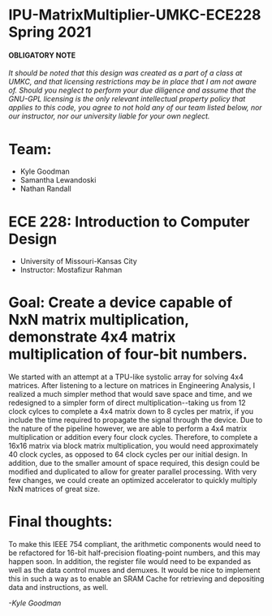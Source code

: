 # IPU-MatrixMultiplier-UMKC-ECE228 Spring 2021
#### OBLIGATORY NOTE 
*It should be noted that this design was created as a part of a class at UMKC, and that licensing restrictions may be in place that I am not aware of. Should you neglect to perform your due diligence and assume that the GNU-GPL licensing is the only relevant intellectual property policy that applies to this code, you agree to not hold any of our team listed below, nor our instructor, nor our university liable for your own neglect.*                                                                                    

# Team:

- Kyle Goodman
- Samantha Lewandoski
- Nathan Randall

# ECE 228: Introduction to Computer Design

- University of Missouri-Kansas City
- Instructor: Mostafizur Rahman

# Goal: Create a device capable of NxN matrix multiplication, demonstrate 4x4 matrix multiplication of four-bit numbers.

We started with an attempt at a TPU-like systolic array for solving 4x4 matrices. After listening to a lecture on matrices in Engineering Analysis, I realized a much simpler method that would save space and time, and we redesigned to a simpler form of direct multiplication--taking us from 12 clock cylces to complete a 4x4 matrix down to 8 cycles per matrix, if you include the time required to propagate the signal through the device. Due to the nature of the pipeline however, we are able to perform a 4x4 matrix multiplication or addition every four clock cycles. Therefore, to complete a 16x16 matrix via block matrix multiplication, you would need approximately 40 clock cycles, as opposed to 64 clock cycles per our initial design. In addition, due to the smaller amount of space required, this design could be modified and duplicated to allow for greater parallel processing. With very few changes, we could create an optimized accelerator to quickly multiply NxN matrices of great size.

# Final thoughts:

To make this IEEE 754 compliant, the arithmetic components would need to be refactored for 16-bit half-precision floating-point numbers, and this may happen soon. In addition, the register file would need to be expanded as well as the data control muxes and demuxes. It would be nice to implement this in such a way as to enable an SRAM Cache for retrieving and depositing data and instructions, as well. 

*-Kyle Goodman*





